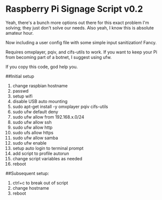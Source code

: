 # Raspberry Pi Signage Script v0.2

Yeah, there's a bunch more options out there for this exact problem I'm solving; they just don't solve our needs. Also yeah, I know this is absolute amateur hour.

Now including a user config file with some simple input sanitization! Fancy.

Requires omxplayer, pqiv, and cifs-utils to work. If you want to keep your Pi from becoming part of a botnet, I suggest using ufw.

If you copy this code, god help you.

##Initial setup
1. change raspbian hostname
2. passwd
3. setup wifi
4. disable USB auto mounting
5. sudo apt-get install -y omxplayer pqiv cifs-utils 
6. sudo ufw default deny
7. sudo ufw allow from 192.168.x.0/24
8. sudo ufw allow ssh
9. sudo ufw allow http
10. sudo ufs allow https
11. sudo ufw allow samba
12. sudo ufw enable
13. setup auto login to terminal prompt
14. add script to profile autorun
15. change script variables as needed
16. reboot

##Subsequent setup:
1. ctrl+c to break out of script
2. change hostname
3. reboot
